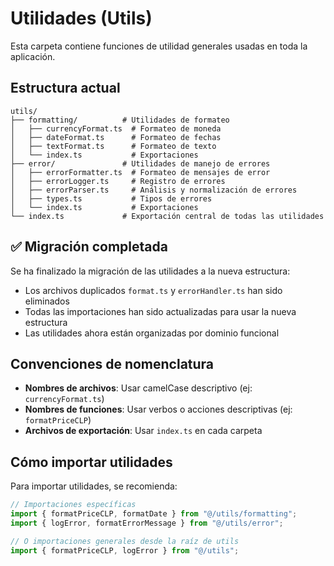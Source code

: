 # Utilidades (Utils)

Esta carpeta contiene funciones de utilidad generales usadas en toda la aplicación.

## Estructura actual

```
utils/
├── formatting/          # Utilidades de formateo 
│   ├── currencyFormat.ts  # Formateo de moneda
│   ├── dateFormat.ts      # Formateo de fechas
│   ├── textFormat.ts      # Formateo de texto
│   └── index.ts           # Exportaciones
├── error/               # Utilidades de manejo de errores
│   ├── errorFormatter.ts  # Formateo de mensajes de error
│   ├── errorLogger.ts     # Registro de errores
│   ├── errorParser.ts     # Análisis y normalización de errores
│   ├── types.ts           # Tipos de errores
│   └── index.ts           # Exportaciones
└── index.ts             # Exportación central de todas las utilidades
```

## ✅ Migración completada

Se ha finalizado la migración de las utilidades a la nueva estructura:

- Los archivos duplicados `format.ts` y `errorHandler.ts` han sido eliminados
- Todas las importaciones han sido actualizadas para usar la nueva estructura
- Las utilidades ahora están organizadas por dominio funcional

## Convenciones de nomenclatura

- **Nombres de archivos**: Usar camelCase descriptivo (ej: `currencyFormat.ts`)
- **Nombres de funciones**: Usar verbos o acciones descriptivas (ej: `formatPriceCLP`)
- **Archivos de exportación**: Usar `index.ts` en cada carpeta

## Cómo importar utilidades

Para importar utilidades, se recomienda:

```typescript
// Importaciones específicas
import { formatPriceCLP, formatDate } from "@/utils/formatting";
import { logError, formatErrorMessage } from "@/utils/error";

// O importaciones generales desde la raíz de utils
import { formatPriceCLP, logError } from "@/utils";
``` 